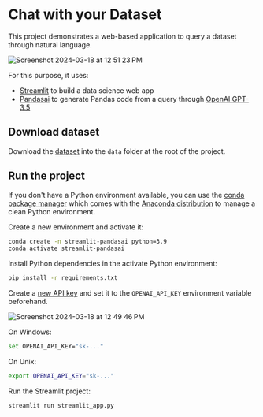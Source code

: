 # Chat with your Dataset

This project demonstrates a web-based application to query a dataset through natural language.

![Screenshot 2024-03-18 at 12 51 23 PM](https://github.com/asieduofeijnr/chatwithdataset/assets/114332208/d6def335-e682-4841-b06a-91a071cf7617)


For this purpose, it uses:

- [Streamlit](https://streamlit.io/) to build a data science web app
- [Pandasai](https://pandas-ai.com/) to generate Pandas code from a query through [OpenAI GPT-3.5](https://platform.openai.com/docs/api-reference)

## Download dataset

Download the [dataset](https://github.com/Fraud-Detection-Handbook/simulated-data-transformed) into the `data` folder at the root of the project.

## Run the project

If you don't have a Python environment available, you can use the [conda package manager](https://docs.conda.io/projects/conda/en/latest/index.html) which comes with the [Anaconda distribution](https://www.anaconda.com/download) to manage a clean Python environment.

Create a new environment and activate it:

```sh
conda create -n streamlit-pandasai python=3.9
conda activate streamlit-pandasai
```

Install Python dependencies in the activate Python environment:

```sh
pip install -r requirements.txt
```

Create a [new API key](https://platform.openai.com/account/api-keys) and set it to the `OPENAI_API_KEY` environment variable beforehand.

![Screenshot 2024-03-18 at 12 49 46 PM](https://github.com/asieduofeijnr/chatwithdataset/assets/114332208/92695a29-4f85-4481-9c26-0bce45863bc2)



On Windows:

```bash
set OPENAI_API_KEY="sk-..."
```

On Unix:

```sh
export OPENAI_API_KEY="sk-..."
```

Run the Streamlit project:

```sh
streamlit run streamlit_app.py
```
